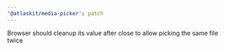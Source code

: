 ```yaml
---
'@atlaskit/media-picker': patch
---
```


Browser should cleanup its value after close to allow picking the same file twice
